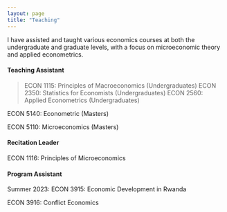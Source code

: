 ```yaml
---
layout: page
title: "Teaching"
---
```


I have assisted and taught various economics courses at both the undergraduate and graduate levels, with a focus on microeconomic theory and applied econometrics.


#### Teaching Assistant

> ECON 1115: Principles of Macroeconomics (Undergraduates) 
> ECON 2350: Statistics for Economists (Undergraduates)
> ECON 2560: Applied Econometrics (Undergraduates)

ECON 5140: Econometric (Masters)

ECON 5110: Microeconomics (Masters)

#### Recitation Leader

ECON 1116: Principles of Microeconomics


#### Program Assistant

Summer 2023: ECON 3915: Economic Development in Rwanda

ECON 3916: Conflict Economics
